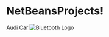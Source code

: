 # NetBeansProjects!

[Audi Car](https://user-images.githubusercontent.com/93692539/215045031-995afd0a-e1a9-4dd4-b8dd-f43e38c1a80c.png)
![Bluetooth Logo](https://user-images.githubusercontent.com/93692539/215045093-67c80eff-5afc-4eab-86b3-6a14ecf913ae.png)
